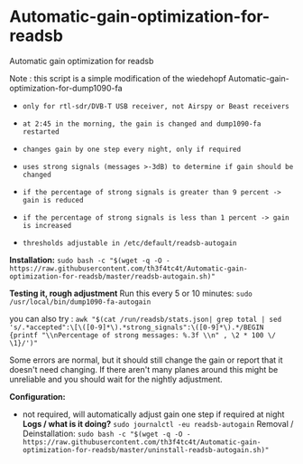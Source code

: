# Automatic-gain-optimization-for-readsb
Automatic gain optimization for readsb

Note : this script is a simple modification of the wiedehopf Automatic-gain-optimization-for-dump1090-fa


*     only for rtl-sdr/DVB-T USB receiver, not Airspy or Beast receivers
*     at 2:45 in the morning, the gain is changed and dump1090-fa restarted
*     changes gain by one step every night, only if required
*     uses strong signals (messages >-3dB) to determine if gain should be changed
*     if the percentage of strong signals is greater than 9 percent -> gain is reduced
*     if the percentage of strong signals is less than 1 percent -> gain is increased
*     thresholds adjustable in /etc/default/readsb-autogain

**Installation:**
`sudo bash -c "$(wget -q -O - https://raw.githubusercontent.com/th3f4tc4t/Automatic-gain-optimization-for-readsb/master/readsb-autogain.sh)"`

**Testing it, rough adjustment**
Run this every 5 or 10 minutes:
`sudo /usr/local/bin/dump1090-fa-autogain`

you can also try :
`awk "$(cat /run/readsb/stats.json| grep total | sed 's/.*accepted":\[\([0-9]*\).*strong_signals":\([0-9]*\).*/BEGIN {printf "\\nPercentage of strong messages: %.3f \\n" , \2 * 100 \/ \1}/')"`

Some errors are normal, but it should still change the gain or report that it doesn't need changing. If there aren't many planes around this might be unreliable and you should wait for the nightly adjustment.

**Configuration:**
* not required, will automatically adjust gain one step if required at night
**Logs / what is it doing?**
`sudo journalctl -eu readsb-autogain`
Removal / Deinstallation:
`sudo bash -c "$(wget -q -O - https://raw.githubusercontent.com/th3f4tc4t/Automatic-gain-optimization-for-readsb/master/uninstall-readsb-autogain.sh)"`
